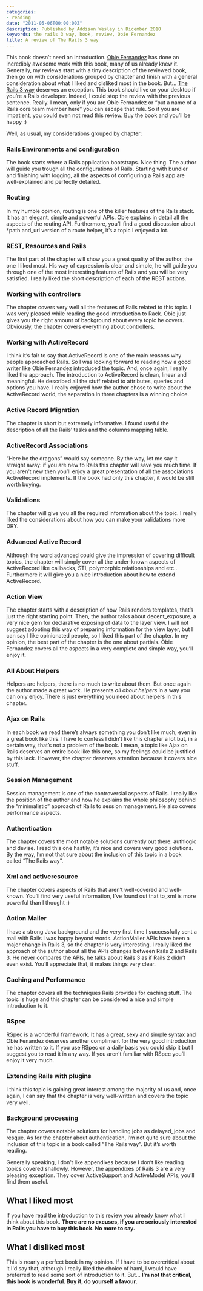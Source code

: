 ```yaml
---
categories:
- reading
date: "2011-05-06T00:00:00Z"
description: Published by Addison Wesley in Dicember 2010
keywords: the rails 3 way, book, review, Obie Fernandez
title: A review of The Rails 3 way
---
```


This book doesn’t need an introduction. [Obie
Fernandez](http://obiefernandez.com/) has done an incredibly awesome work with
this book, many of us already knew it. Generally, my reviews start with a tiny
description of the reviewed book, then go on with considerations grouped by
chapter and finish with a general consideration about what I liked and
disliked most in the book. But… [The Rails 3 way](http://tr3w.com/) deserves
an exception. This book should live on your desktop if you’re a Rails
developer. Indeed, I could stop the review with the previous sentence. Really.
I mean, only if you are Obie Fernandez or “put a name of a Rails core team
member here” you can escape that rule. So if you are impatient, you could even
not read this review. Buy the book and you’ll be happy :)

Well, as usual, my considerations grouped by chapter:

### Rails Environments and configuration

The book starts where a Rails application bootstraps. Nice thing. The author
will guide you trough all the configurations of Rails. Starting with bundler
and finishing with logging, all the aspects of configuring a Rails app are
well-explained and perfectly detailed.

### Routing

In my humble opinion, routing is one of the killer features of the Rails
stack. It has an elegant, simple and powerful APIs. Obie explains in detail
all the aspects of the routing API. Furthermore, you’ll find a good discussion
about \*path and\_url version of a route helper, it’s a topic I enjoyed a lot.

### REST, Resources and Rails

The first part of the chapter will show you a great quality of the author, the
one I liked most. His way of expression is clear and simple, he will guide you
through one of the most interesting features of Rails and you will be very
satisfied. I really liked the short description of each of the REST actions.

### Working with controllers

The chapter covers very well all the features of Rails related to this topic.
I was very pleased while reading the good introduction to Rack. Obie just
gives you the right amount of background about every topic he covers.
Obviously, the chapter covers everything about controllers.

### Working with ActiveRecord

I think it’s fair to say that ActiveRecord is one of the main reasons why
people approached Rails. So I was looking forward to reading how a good writer
like Obie Fernandez introduced the topic. And, once again, I really liked the
approach. The introduction to ActiveRecord is clean, linear and meaningful. He
described all the stuff related to attributes, queries and options you have. I
really enjoyed how the author chose to write about the ActiveRecord world, the
separation in three chapters is a winning choice.

### Active Record Migration

The chapter is short but extremely informative. I found useful the description
of all the Rails’ tasks and the columns mapping table.

### ActiveRecord Associations

“Here be the dragons” would say someone. By the way, let me say it straight
away: if you are new to Rails this chapter will save you much time. If you
aren’t new then you’ll enjoy a great presentation of all the associations
ActiveRecord implements. If the book had only this chapter, it would be still
worth buying.

### Validations

The chapter will give you all the required information about the topic. I
really liked the considerations about how you can make your validations more
DRY.

### Advanced Active Record

Although the word advanced could give the impression of covering difficult
topics, the chapter will simply cover all the under-known aspects of
ActiveRecord like callbacks, STI, polymorphic relationships and etc..
Furthermore it will give you a nice introduction about how to extend
ActiveRecord.

### Action View

The chapter starts with a description of how Rails renders templates, that’s
just the right starting point. Then, the author talks about decent\_exposure,
a very nice gem for declarative exposing of data to the layer view. I will not
suggest adopting this way of preparing information for the view layer, but I
can say I like opinionated people, so I liked this part of the chapter.
In my opinion, the best part of the chapter is the one about partials. Obie
Fernandez covers all the aspects in a very complete and simple way, you’ll
enjoy it.

### All About Helpers

Helpers are helpers, there is no much to write about them. But once again the
author made a great work. He presents *all about helpers* in a way you can
only enjoy. There is just everything you need about helpers in this chapter.

### Ajax on Rails

In each book we read there’s always something you don’t like much, even in a
great book like this. I have to confess I didn’t like this chapter a lot but,
in a certain way, that’s not a problem of the book. I mean, a topic like Ajax
on Rails deserves an entire book like this one, so my feelings could be
justified by this lack. However, the chapter deserves attention because it
covers nice stuff.

### Session Management

Session management is one of the controversial aspects of Rails. I really like
the position of the author and how he explains the whole philosophy behind the
“minimalistic” approach of Rails to session management. He also covers
performance aspects.

### Authentication

The chapter covers the most notable solutions currently out there: authlogic
and devise. I read this one hastily, it’s nice and covers very good solutions.
By the way, I’m not that sure about the inclusion of this topic in a book
called “The Rails way”.

### Xml and activeresource

The chapter covers aspects of Rails that aren’t well-covered and well-known.
You’ll find very useful information, I’ve found out that to\_xml is more
powerful than I thought :)

### Action Mailer

I have a strong Java background and the very first time I successfully sent a
mail with Rails I was happy beyond words. ActionMailer APIs have been a major
change in Rails 3, so the chapter is very interesting. I really liked the
approach of the author about all the APIs changes between Rails 2 and Rails 3.
He never compares the APIs, he talks about Rails 3 as if Rails 2 didn’t even
exist. You’ll appreciate that, it makes things very clear.

### Caching and Performance

The chapter covers all the techniques Rails provides for caching stuff. The
topic is huge and this chapter can be considered a nice and simple
introduction to it.

### RSpec

RSpec is a wonderful framework. It has a great, sexy and simple syntax and
Obie Fenandez deserves another compliment for the very good introduction he
has written to it. If you use RSpec on a daily basis you could skip it but I
suggest you to read it in any way. If you aren’t familiar with RSpec you’ll
enjoy it very much.

### Extending Rails with plugins

I think this topic is gaining great interest among the majority of us and,
once again, I can say that the chapter is very well-written and covers the
topic very well.

### Background processing

The chapter covers notable solutions for handling jobs as delayed\_jobs and
resque. As for the chapter about authentication, I’m not quite sure about the
inclusion of this topic in a book called “The Rails way”. But it’s worth
reading.

Generally speaking, I don’t like appendixes because I don’t like reading
topics covered shallowly. However, the appendixes of Rails 3 are a very
pleasing exception. They cover ActiveSupport and ActiveModel APIs, you’ll find
them useful.

What I liked most
-----------------

If you have read the introduction to this review you already know what I think
about this book. **There are no excuses, if you are seriously interested in
Rails you have to buy this book. No more to say.**

What I disliked most
--------------------

This is nearly a perfect book in my opinion. If I have to be overcritical
about it I'd say that, although I really liked the choice of haml, I would
have preferred to read some sort of introduction to it. But… **I’m not that
critical, this book is wonderful. Buy it, do yourself a favour**.
